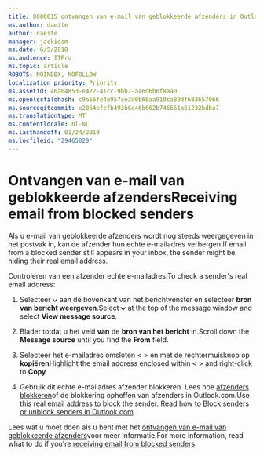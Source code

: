 ```yaml
---
title: 8000015 ontvangen van e-mail van geblokkeerde afzenders in Outlook.com
ms.author: daeite
author: daeite
manager: jackiesm
ms.date: 6/5/2018
ms.audience: ITPro
ms.topic: article
ROBOTS: NOINDEX, NOFOLLOW
localization_priority: Priority
ms.assetid: 46a04853-e422-41cc-9bb7-a46d6b6f8aa0
ms.openlocfilehash: c9a56fe4a957ce3d0b60aa919ca89df683657066
ms.sourcegitcommit: e2864efcfb493b6e46b662b746661a61232bdba7
ms.translationtype: MT
ms.contentlocale: nl-NL
ms.lasthandoff: 01/24/2019
ms.locfileid: "29465029"
---
```

# <a name="receiving-email-from-blocked-senders"></a><span data-ttu-id="d2c4d-102">Ontvangen van e-mail van geblokkeerde afzenders</span><span class="sxs-lookup"><span data-stu-id="d2c4d-102">Receiving email from blocked senders</span></span>

<span data-ttu-id="d2c4d-103">Als u e-mail van geblokkeerde afzenders wordt nog steeds weergegeven in het postvak in, kan de afzender hun echte e-mailadres verbergen.</span><span class="sxs-lookup"><span data-stu-id="d2c4d-103">If email from a blocked sender still appears in your inbox, the sender might be hiding their real email address.</span></span>
  
<span data-ttu-id="d2c4d-104">Controleren van een afzender echte e-mailadres:</span><span class="sxs-lookup"><span data-stu-id="d2c4d-104">To check a sender's real email address:</span></span>
  
1. <span data-ttu-id="d2c4d-105">Selecteer ![meer acties](media/11884972-7ebb-4afe-8b50-63efefb7cca8.png) aan de bovenkant van het berichtvenster en selecteer **bron van bericht weergeven**.</span><span class="sxs-lookup"><span data-stu-id="d2c4d-105">Select ![More actions](media/11884972-7ebb-4afe-8b50-63efefb7cca8.png) at the top of the message window and select **View message source**.</span></span>
    
2. <span data-ttu-id="d2c4d-106">Blader totdat u het veld **van** de **bron van het bericht** in.</span><span class="sxs-lookup"><span data-stu-id="d2c4d-106">Scroll down the **Message source** until you find the **From** field.</span></span> 
    
3. <span data-ttu-id="d2c4d-107">Selecteer het e-mailadres omsloten \< \> en met de rechtermuisknop op **kopiëren**</span><span class="sxs-lookup"><span data-stu-id="d2c4d-107">Highlight the email address enclosed within \< \> and right-click to **Copy**</span></span>
    
4. <span data-ttu-id="d2c4d-p101">Gebruik dit echte e-mailadres afzender blokkeren. Lees hoe [afzenders blokkeren](https://support.office.com/article/afba1c94-77bb-4f50-8b85-057cf52f4d5e.aspx)of de blokkering opheffen van afzenders in Outlook.com.</span><span class="sxs-lookup"><span data-stu-id="d2c4d-p101">Use this real email address to block the sender. Read how to [Block senders or unblock senders in Outlook.com](https://support.office.com/article/afba1c94-77bb-4f50-8b85-057cf52f4d5e.aspx).</span></span>
    
<span data-ttu-id="d2c4d-110">Lees wat u moet doen als u bent met het [ontvangen van e-mail van geblokkeerde afzenders](https://go.microsoft.com/fwlink/p/?linkid=2002011&amp;clcid=0x409)voor meer informatie.</span><span class="sxs-lookup"><span data-stu-id="d2c4d-110">For more information, read what to do if you're [receiving email from blocked senders](https://go.microsoft.com/fwlink/p/?linkid=2002011&amp;clcid=0x409).</span></span>
  

